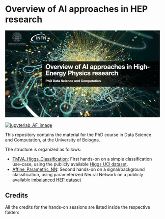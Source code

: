 # Overview of AI approaches in HEP research

![home](images/home.png)

[![jupyterlab_AF_image](https://github.com/tommasodiotalevi/AI4HEP/actions/workflows/build-image.yaml/badge.svg)](https://github.com/tommasodiotalevi/AI4HEP/actions/workflows/build-image.yaml)

This repository contains the material for the PhD course in Data Science and Computation, at the University of Bologna.

The structure is organized as follows:


-  [TMVA_Higgs_Classification](TMVA_Higgs_Classification/): First hands-on on a simple classification use-case, using the publicly available [Higgs UCI dataset](http://archive.ics.uci.edu/ml/datasets/HIGGS). 
-  [Affine_Parametric_NN](Affine_Parametric_NN/): Second hands-on on a signal/background classification, using parameterized Neural Network on a publicly available [imbalanced HEP dataset](https://zenodo.org/records/6453048)


## Credits
All the credits for the hands-on sessions are listed inside the respective folders.